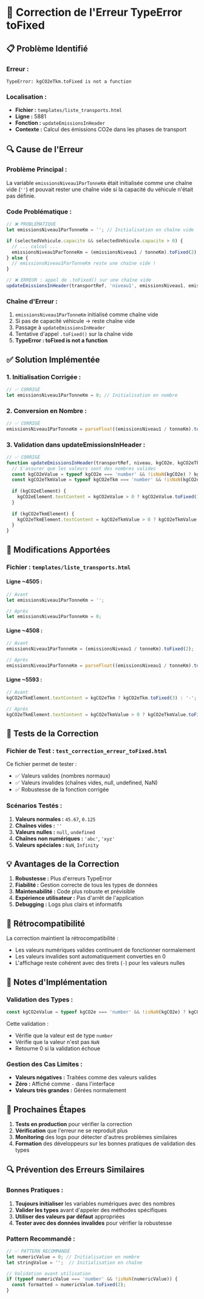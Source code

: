 # 🔧 Correction de l'Erreur TypeError toFixed

## 📋 Problème Identifié

### **Erreur :**
```
TypeError: kgCO2eTkm.toFixed is not a function
```

### **Localisation :**
- **Fichier :** `templates/liste_transports.html`
- **Ligne :** 5881
- **Fonction :** `updateEmissionsInHeader`
- **Contexte :** Calcul des émissions CO2e dans les phases de transport

## 🔍 Cause de l'Erreur

### **Problème Principal :**
La variable `emissionsNiveau1ParTonneKm` était initialisée comme une chaîne vide (`''`) et pouvait rester une chaîne vide si la capacité du véhicule n'était pas définie.

### **Code Problématique :**
```javascript
// ❌ PROBLÉMATIQUE
let emissionsNiveau1ParTonneKm = ''; // Initialisation en chaîne vide

if (selectedVehicule.capacite && selectedVehicule.capacite > 0) {
  // ... calcul ...
  emissionsNiveau1ParTonneKm = (emissionsNiveau1 / tonneKm).toFixed(2);
} else {
  // emissionsNiveau1ParTonneKm reste une chaîne vide !
}

// ❌ ERREUR : appel de .toFixed() sur une chaîne vide
updateEmissionsInHeader(transportRef, 'niveau1', emissionsNiveau1, emissionsNiveau1ParTonneKm);
```

### **Chaîne d'Erreur :**
1. `emissionsNiveau1ParTonneKm` initialisé comme chaîne vide
2. Si pas de capacité véhicule → reste chaîne vide
3. Passage à `updateEmissionsInHeader`
4. Tentative d'appel `.toFixed()` sur la chaîne vide
5. **TypeError : toFixed is not a function**

## ✅ Solution Implémentée

### **1. Initialisation Corrigée :**
```javascript
// ✅ CORRIGÉ
let emissionsNiveau1ParTonneKm = 0; // Initialisation en nombre
```

### **2. Conversion en Nombre :**
```javascript
// ✅ CORRIGÉ
emissionsNiveau1ParTonneKm = parseFloat((emissionsNiveau1 / tonneKm).toFixed(2));
```

### **3. Validation dans updateEmissionsInHeader :**
```javascript
// ✅ CORRIGÉ
function updateEmissionsInHeader(transportRef, niveau, kgCO2e, kgCO2eTkm) {
  // S'assurer que les valeurs sont des nombres valides
  const kgCO2eValue = typeof kgCO2e === 'number' && !isNaN(kgCO2e) ? kgCO2e : 0;
  const kgCO2eTkmValue = typeof kgCO2eTkm === 'number' && !isNaN(kgCO2eTkm) ? kgCO2eTkm : 0;
  
  if (kgCO2eElement) {
    kgCO2eElement.textContent = kgCO2eValue > 0 ? kgCO2eValue.toFixed(1) : '-';
  }
  
  if (kgCO2eTkmElement) {
    kgCO2eTkmElement.textContent = kgCO2eTkmValue > 0 ? kgCO2eTkmValue.toFixed(3) : '-';
  }
}
```

## 🔧 Modifications Apportées

### **Fichier :** `templates/liste_transports.html`

#### **Ligne ~4505 :**
```javascript
// Avant
let emissionsNiveau1ParTonneKm = '';

// Après
let emissionsNiveau1ParTonneKm = 0;
```

#### **Ligne ~4508 :**
```javascript
// Avant
emissionsNiveau1ParTonneKm = (emissionsNiveau1 / tonneKm).toFixed(2);

// Après
emissionsNiveau1ParTonneKm = parseFloat((emissionsNiveau1 / tonneKm).toFixed(2));
```

#### **Ligne ~5593 :**
```javascript
// Avant
kgCO2eTkmElement.textContent = kgCO2eTkm ? kgCO2eTkm.toFixed(3) : '-';

// Après
kgCO2eTkmElement.textContent = kgCO2eTkmValue > 0 ? kgCO2eTkmValue.toFixed(3) : '-';
```

## 🧪 Tests de la Correction

### **Fichier de Test :** `test_correction_erreur_toFixed.html`

Ce fichier permet de tester :
- ✅ Valeurs valides (nombres normaux)
- ✅ Valeurs invalides (chaînes vides, null, undefined, NaN)
- ✅ Robustesse de la fonction corrigée

### **Scénarios Testés :**
1. **Valeurs normales :** `45.67`, `0.125`
2. **Chaînes vides :** `''`
3. **Valeurs nulles :** `null`, `undefined`
4. **Chaînes non numériques :** `'abc'`, `'xyz'`
5. **Valeurs spéciales :** `NaN`, `Infinity`

## 💡 Avantages de la Correction

1. **Robustesse :** Plus d'erreurs TypeError
2. **Fiabilité :** Gestion correcte de tous les types de données
3. **Maintenabilité :** Code plus robuste et prévisible
4. **Expérience utilisateur :** Pas d'arrêt de l'application
5. **Debugging :** Logs plus clairs et informatifs

## 🔄 Rétrocompatibilité

La correction maintient la rétrocompatibilité :
- Les valeurs numériques valides continuent de fonctionner normalement
- Les valeurs invalides sont automatiquement converties en 0
- L'affichage reste cohérent avec des tirets (`-`) pour les valeurs nulles

## 📝 Notes d'Implémentation

### **Validation des Types :**
```javascript
const kgCO2eValue = typeof kgCO2e === 'number' && !isNaN(kgCO2e) ? kgCO2e : 0;
```

Cette validation :
- Vérifie que la valeur est de type `number`
- Vérifie que la valeur n'est pas `NaN`
- Retourne 0 si la validation échoue

### **Gestion des Cas Limites :**
- **Valeurs négatives :** Traitées comme des valeurs valides
- **Zéro :** Affiché comme `-` dans l'interface
- **Valeurs très grandes :** Gérées normalement

## 🎯 Prochaines Étapes

1. **Tests en production** pour vérifier la correction
2. **Vérification** que l'erreur ne se reproduit plus
3. **Monitoring** des logs pour détecter d'autres problèmes similaires
4. **Formation** des développeurs sur les bonnes pratiques de validation des types

## 🔍 Prévention des Erreurs Similaires

### **Bonnes Pratiques :**
1. **Toujours initialiser** les variables numériques avec des nombres
2. **Valider les types** avant d'appeler des méthodes spécifiques
3. **Utiliser des valeurs par défaut** appropriées
4. **Tester avec des données invalides** pour vérifier la robustesse

### **Pattern Recommandé :**
```javascript
// ✅ PATTERN RECOMMANDÉ
let numericValue = 0; // Initialisation en nombre
let stringValue = '';  // Initialisation en chaîne

// Validation avant utilisation
if (typeof numericValue === 'number' && !isNaN(numericValue)) {
  const formatted = numericValue.toFixed(2);
}
```













